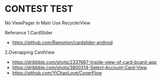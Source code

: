 CONTEST TEST
=================

No ViewPager in Main
Use RecyclerView

Referance
1.CardSlider
- https://github.com/Ramotion/cardslider-android

2.Overapping CardView
- https://dribbble.com/shots/2337667-Inside-view-of-card-bcard-app
- https://dribbble.com/shots/3800314-Select-Account-Card-View
- https://github.com/YiChaoLove/CoverFlow

